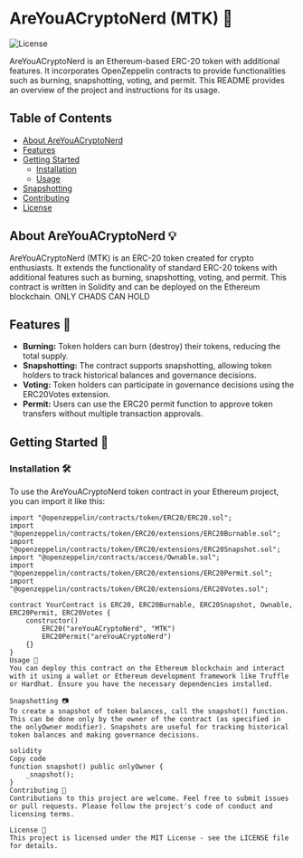 # AreYouACryptoNerd (MTK) 🚀

![License](https://img.shields.io/badge/license-MIT-blue.svg)

AreYouACryptoNerd is an Ethereum-based ERC-20 token with additional features. It incorporates OpenZeppelin contracts to provide functionalities such as burning, snapshotting, voting, and permit. This README provides an overview of the project and instructions for its usage.

## Table of Contents

- [About AreYouACryptoNerd](#about-areyouacryptonerd)
- [Features](#features)
- [Getting Started](#getting-started)
  - [Installation](#installation)
  - [Usage](#usage)
- [Snapshotting](#snapshotting)
- [Contributing](#contributing)
- [License](#license)

## About AreYouACryptoNerd 💡

AreYouACryptoNerd (MTK) is an ERC-20 token created for crypto enthusiasts. It extends the functionality of standard ERC-20 tokens with additional features such as burning, snapshotting, voting, and permit. This contract is written in Solidity and can be deployed on the Ethereum blockchain. ONLY CHADS CAN HOLD

## Features 🌟

- **Burning:** Token holders can burn (destroy) their tokens, reducing the total supply.
- **Snapshotting:** The contract supports snapshotting, allowing token holders to track historical balances and governance decisions.
- **Voting:** Token holders can participate in governance decisions using the ERC20Votes extension.
- **Permit:** Users can use the ERC20 permit function to approve token transfers without multiple transaction approvals.

## Getting Started 🚀

### Installation 🛠️

To use the AreYouACryptoNerd token contract in your Ethereum project, you can import it like this:

```solidity
import "@openzeppelin/contracts/token/ERC20/ERC20.sol";
import "@openzeppelin/contracts/token/ERC20/extensions/ERC20Burnable.sol";
import "@openzeppelin/contracts/token/ERC20/extensions/ERC20Snapshot.sol";
import "@openzeppelin/contracts/access/Ownable.sol";
import "@openzeppelin/contracts/token/ERC20/extensions/ERC20Permit.sol";
import "@openzeppelin/contracts/token/ERC20/extensions/ERC20Votes.sol";

contract YourContract is ERC20, ERC20Burnable, ERC20Snapshot, Ownable, ERC20Permit, ERC20Votes {
    constructor()
        ERC20("areYouACryptoNerd", "MTK")
        ERC20Permit("areYouACryptoNerd")
    {}
}
Usage 🚦
You can deploy this contract on the Ethereum blockchain and interact with it using a wallet or Ethereum development framework like Truffle or Hardhat. Ensure you have the necessary dependencies installed.

Snapshotting 📷
To create a snapshot of token balances, call the snapshot() function. This can be done only by the owner of the contract (as specified in the onlyOwner modifier). Snapshots are useful for tracking historical token balances and making governance decisions.

solidity
Copy code
function snapshot() public onlyOwner {
    _snapshot();
}
Contributing 🤝
Contributions to this project are welcome. Feel free to submit issues or pull requests. Please follow the project's code of conduct and licensing terms.

License 📝
This project is licensed under the MIT License - see the LICENSE file for details.
